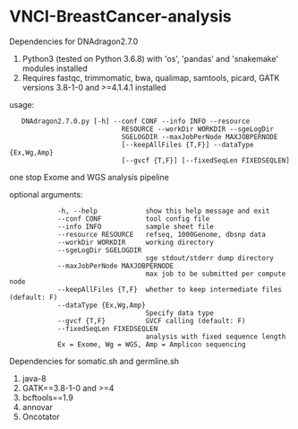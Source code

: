 # VNCI-BreastCancer-analysis

Dependencies for  DNAdragon2.7.0
1. Python3 (tested on Python 3.6.8) with 'os', 'pandas' and 'snakemake' modules installed
2. Requires fastqc, trimmomatic, bwa, qualimap, samtools, picard, GATK versions 3.8-1-0 and >=4.1.4.1 installed

usage:

       DNAdragon2.7.0.py [-h] --conf CONF --info INFO --resource
                                RESOURCE --workDir WORKDIR --sgeLogDir
                                SGELOGDIR --maxJobPerNode MAXJOBPERNODE
                                [--keepAllFiles {T,F}] --dataType {Ex,Wg,Amp}
                                [--gvcf {T,F}] [--fixedSeqLen FIXEDSEQLEN]

one stop Exome and WGS analysis pipeline
  
optional arguments:

                -h, --help            show this help message and exit
                --conf CONF           tool config file
                --info INFO           sample sheet file
                --resource RESOURCE   refseq, 1000Genome, dbsnp data
                --workDir WORKDIR     working directory
                --sgeLogDir SGELOGDIR 
                                      sge stdout/stderr dump directory
                --maxJobPerNode MAXJOBPERNODE
                                      max job to be submitted per compute node
                --keepAllFiles {T,F}  whether to keep intermediate files (default: F)
                --dataType {Ex,Wg,Amp}
                                      Specify data type
                --gvcf {T,F}          GVCF calling (default: F)
                --fixedSeqLen FIXEDSEQLEN
                                      analysis with fixed sequence length
                Ex = Exome, Wg = WGS, Amp = Amplicon sequencing

Dependencies for somatic.sh and germline.sh
1. java-8
2. GATK==3.8-1-0 and >=4
3. bcftools==1.9
4. annovar
5. Oncotator
